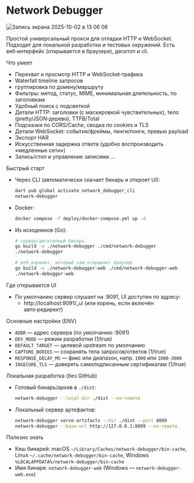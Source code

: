 # Network Debugger

![Запись экрана 2025-10-02 в 13 06 06](https://github.com/user-attachments/assets/43044ece-e6b4-4702-80bc-0584e844c042)


Простой универсальный прокси для отладки HTTP и WebSocket. Подходит для локальной разработки и тестовых окружений. Есть веб‑интерфейс (открывается в браузере), десктоп и cli.

Что умеет
- Перехват и просмотр HTTP и WebSocket‑трафика
- Waterfall timeline запросов
- группировка по домену/маршруту
- Фильтры: метод, статус, MIME, минимальная длительность, по заголовкам
- Удобный поиск с подсветкой
- Детали HTTP: заголовки (с маскировкой чувствительных), тело (pretty/JSON‑дерево), TTFB/Total
- Подсказки по CORS/Cache, сводка по cookies и TLS
- Детали WebSocket: события/фреймы, пинги/понги, превью payload
- Экспорт HAR
- Искусственная задержка ответа (удобно воспроизводить «медленные сети»)
- Запись/стоп и управление записями
...

Быстрый старт
- Через CLI (автоматически скачает бинарь и откроет UI):
  ```bash
  dart pub global activate network_debugger_cli
  network-debugger
  ```
- Docker:
  ```bash
  docker compose -f deploy/docker-compose.yml up -d
  ```
- Из исходников (Go):
  ```bash
  # сервер/десктопный бинарь
  go build -o ./network-debugger ./cmd/network-debugger
  ./network-debugger

  # веб‑вариант, который сам открывает браузер
  go build -o ./network-debugger-web ./cmd/network-debugger-web
  ./network-debugger-web
  ```

Где открывается UI
- По умолчанию сервер слушает на :9091, UI доступен по адресу:
  - http://localhost:9091/_ui (или корень, если включён авто‑редирект)

Основные настройки (ENV)
- `ADDR` — адрес сервера (по умолчанию :9091)
- `DEV_MODE` — режим разработки (1/true)
- `DEFAULT_TARGET` — целевой upstream по умолчанию
- `CAPTURE_BODIES` — сохранять тела запросов/ответов (1/true)
- `RESPONSE_DELAY_MS` — фикс или диапазон, напр. `1000` или `1000-3000`
- `INSECURE_TLS` — доверять самоподписанным сертификатам (1/true)

Локальная разработка (без GitHub)
- Готовый бинарь/архив в `./dist`:
  ```bash
  network-debugger --local-dir ./dist --no-remote
  ```
- Локальный сервер артефактов:
  ```bash
  network-debugger serve-artifacts --dir ./dist --port 8099
  network-debugger --base-url http://127.0.0.1:8099 --no-remote
  ```

Полезно знать
- Кеш бинарей: macOS `~/Library/Caches/network-debugger/bin-cache`, Linux `~/.cache/network-debugger/bin-cache`, Windows `%LOCALAPPDATA%/network-debugger/bin-cache`
- Имя бинаря: `network-debugger-web` (Windows — `network-debugger-web.exe`)
